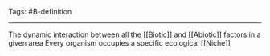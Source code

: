 Tags: #B-definition 

---
The dynamic interaction between all the [[Biotic]] and [[Abiotic]] factors in a given area
Every organism occupies a specific ecological [[Niche]]
